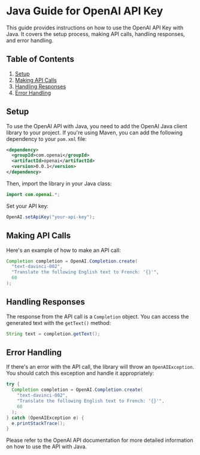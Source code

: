 # Java Guide for OpenAI API Key

This guide provides instructions on how to use the OpenAI API Key with Java. It covers the setup process, making API calls, handling responses, and error handling.

## Table of Contents

1. [Setup](#setup)
2. [Making API Calls](#making-api-calls)
3. [Handling Responses](#handling-responses)
4. [Error Handling](#error-handling)

## Setup

To use the OpenAI API with Java, you need to add the OpenAI Java client library to your project. If you're using Maven, you can add the following dependency to your `pom.xml` file:

```xml
<dependency>
  <groupId>com.openai</groupId>
  <artifactId>openai</artifactId>
  <version>0.0.1</version>
</dependency>
```

Then, import the library in your Java class:

```java
import com.openai.*;
```

Set your API key:

```java
OpenAI.setApiKey("your-api-key");
```

## Making API Calls

Here's an example of how to make an API call:

```java
Completion completion = OpenAI.Completion.create(
  "text-davinci-002",
  "Translate the following English text to French: '{}'",
  60
);
```

## Handling Responses

The response from the API call is a `Completion` object. You can access the generated text with the `getText()` method:

```java
String text = completion.getText();
```

## Error Handling

If there's an error with the API call, the library will throw an `OpenAIException`. You should catch this exception and handle it appropriately:

```java
try {
  Completion completion = OpenAI.Completion.create(
    "text-davinci-002",
    "Translate the following English text to French: '{}'",
    60
  );
} catch (OpenAIException e) {
  e.printStackTrace();
}
```

Please refer to the OpenAI API documentation for more detailed information on how to use the API with Java.

